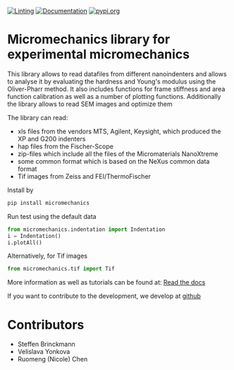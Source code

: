 [![Linting](https://github.com/micromechanics/micromechanics/actions/workflows/pylint.yml/badge.svg)](https://github.com/micromechanics/micromechanics/actions/workflows/pylint.yml)
[![Documentation](https://github.com/micromechanics/micromechanics/actions/workflows/docs.yml/badge.svg)](https://github.com/micromechanics/micromechanics/actions/workflows/docs.yml)
[![pypi.org](https://github.com/micromechanics/micromechanics/actions/workflows/pypi.yml/badge.svg)](https://github.com/micromechanics/micromechanics/actions/workflows/pypi.yml)

# Micromechanics library for experimental micromechanics

This library allows to read datafiles from different nanoindenters and allows to analyse it by evaluating the hardness and Young's modulus using the Oliver-Pharr method. It also includes functions for frame stiffness and area function calibration as well as a number of plotting functions. Additionally the library allows to read SEM images and optimize them

The library can read:
- xls files from the vendors MTS, Agilent, Keysight, which produced the XP and G200 indenters
- hap files from the Fischer-Scope
- zip-files which include all the files of the Micromaterials NanoXtreme
- some common format which is based on the NeXus common data format
- Tif images from Zeiss and FEI/ThermoFischer


Install by
``` bash
pip install micromechanics
```

Run test using the default data
``` python
from micromechanics.indentation import Indentation
i = Indentation()
i.plotAll()
```

Alternatively, for Tif images
``` python
from micromechanics.tif import Tif
```

More information as well as tutorials can be found at: [Read the docs](https://micromechanics.github.io/micromechanics/)

If you want to contribute to the development, we develop at [github](https://github.com/micromechanics/micromechanics)


# Contributors
- Steffen Brinckmann
- Velislava Yonkova
- Ruomeng (Nicole) Chen
